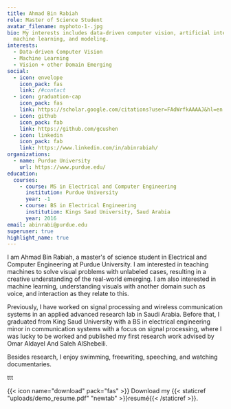 ```yaml
---
title: Ahmad Bin Rabiah
role: Master of Science Student
avatar_filename: myphoto-1-.jpg
bio: My interests includes data-driven computer vision, artificial intelligence,
  machine learning, and modeling.
interests:
  - Data-driven Computer Vision
  - Machine Learning
  - Vision + other Domain Emerging
social:
  - icon: envelope
    icon_pack: fas
    link: /#contact
  - icon: graduation-cap
    icon_pack: fas
    link: https://scholar.google.com/citations?user=FAdWrfkAAAAJ&hl=en
  - icon: github
    icon_pack: fab
    link: https://github.com/gcushen
  - icon: linkedin
    icon_pack: fab
    link: https://www.linkedin.com/in/abinrabiah/
organizations:
  - name: Purdue University
    url: https://www.purdue.edu/
education:
  courses:
    - course: MS in Electrical and Computer Engineering
      institution: Purdue University
      year: -1
    - course: BS in Electrical Engineering
      institution: Kings Saud University, Saud Arabia
      year: 2016
email: abinrabi@purdue.edu
superuser: true
highlight_name: true
---
```

I am Ahmad Bin Rabiah, a master's of science student in Electrical and Computer Engineering at Purdue University. I am interested in teaching machines to solve visual problems with unlabeled cases, resulting in a creative understanding of the real-world emerging. I am also interested in machine learning, understanding visuals with another domain such as voice, and interaction as they relate to this. 

Previously, I have worked on signal processing and wireless communication systems in an applied advanced research lab in Saudi Arabia. Before that, I graduated from King Saud University with a BS in electrical engineering minor in communication systems with a focus on signal processing, where I was lucky to be worked and published my first research work advised by Omar Aldayel And Saleh AlShebeili.

Besides research, I enjoy swimming, freewriting, speeching, and watching documentaries.

ttt

{{< icon name="download" pack="fas" >}} Download my {{< staticref "uploads/demo_resume.pdf" "newtab" >}}resumé{{< /staticref >}}.